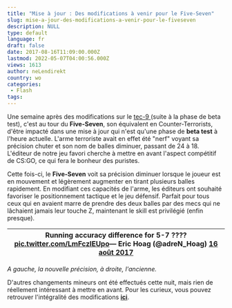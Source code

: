 ```yaml
---
title: "Mise à jour : Des modifications à venir pour le Five-Seven"
slug: mise-a-jour-des-modifications-a-venir-pour-le-fiveseven
description: NULL
type: default
language: fr
draft: false
date: 2017-08-16T11:09:00.000Z
lastmod: 2022-05-07T04:00:56.000Z
views: 1613
author: neLendirekt
country: wo
categories:
 - Flash
tags:
---
```

Une semaine après des modifications sur le [tec-9 ](/flash/mise-a-jour-nerf-du-tec-9-et-crouch-bug-fixe/603)(suite à la phase de beta test), c'est au tour du **Five-Seven**, son équivalent en Counter-Terrorists, d'être impacté dans une mise à jour qui n'est qu'une phase de **beta test** à l'heure actuelle. L'arme terroriste avait en effet été "nerf" voyant sa précision chuter et son nom de balles diminuer, passant de 24 à 18\. L'éditeur de notre jeu favori cherche à mettre en avant l'aspect compétitif de CS:GO, ce qui fera le bonheur des puristes.

Cette fois-ci, le **Five-Seven** voit sa précision diminuer lorsque le joueur est en mouvement et légèrement augmenter en tirant plusieurs balles rapidement. En modifiant ces capacités de l'arme, les éditeurs ont souhaité favoriser le positionnement tactique et le jeu défensif. Parfait pour tous ceux qui en avaient marre de prendre des deux balles par des mecs qui ne lâchaient jamais leur touche Z, maintenant le skill est privilégié (enfin presque).

| Running accuracy difference for 5-7 ???? [pic.twitter.com/LmFczlEUpo](https://t.co/LmFczlEUpo)— Eric Hoag (@adreN\_Hoag) [16 août 2017](https://twitter.com/adreN%5FHoag/status/897641768472260608) |
| --------------------------------------------------------------------------------------------------------------------------------------------------------------------------------------------------- |

_A gauche, la nouvelle précision, à droite, l'ancienne._

D'autres changements mineurs ont été effectués cette nuit, mais rien de réellement intéressant à mettre en avant. Pour les curieux, vous pouvez retrouver l'intégralité des modifications **[ici](http://blog.counter-strike.net/index.php/2017/08/19236/)**.
